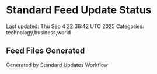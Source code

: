 # Standard Feed Update Status
Last updated: Thu Sep  4 22:36:42 UTC 2025
Categories: technology,business,world

## Feed Files Generated

Generated by Standard Updates Workflow
